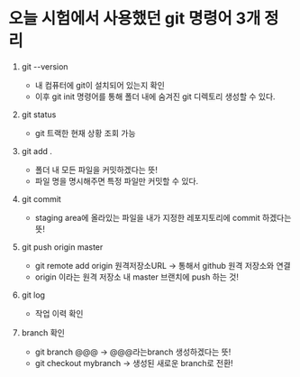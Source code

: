 # 오늘 시험에서 사용했던 git 명령어 3개 정리

1. git --version
    - 내 컴퓨터에 git이 설치되어 있는지 확인
    - 이후 git init 명령어를 통해 폴더 내에 숨겨진 git 디렉토리 생성할 수 있다.

2. git status
    - git 트랙한 현재 상황 조회 가능

3. git add .
    - 폴더 내 모든 파일을 커밋하겠다는 뜻!
    - 파일 명을 명시해주면 특정 파일만  커밋할 수 있다. 

4. git commit
    - staging area에 올라있는 파일을 내가 지정한 레포지토리에 commit 하겠다는 뜻!

5. git push origin master
    - git remote add origin 원격저장소URL   -> 통해서 github  원격 저장소와 연결
    - origin 이라는 원격 저장소 내 master 브랜치에 push 하는 것!
    
6. git log
    - 작업 이력 확인
    
7. branch 확인
    - git branch @@@            -> @@@라는branch 생성하겠다는 뜻!
    - git checkout mybranch     -> 생성된 새로운 branch로 전환! 
